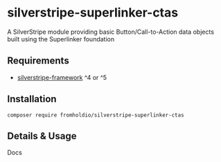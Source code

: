 # silverstripe-superlinker-ctas

A SilverStripe module providing basic Button/Call-to-Action data objects built using the Superlinker foundation

## Requirements

* [silverstripe-framework](https://github.com/silverstripe/silverstripe-framework) ^4 or ^5

## Installation

`composer require fromholdio/silverstripe-superlinker-ctas`

## Details & Usage

Docs
